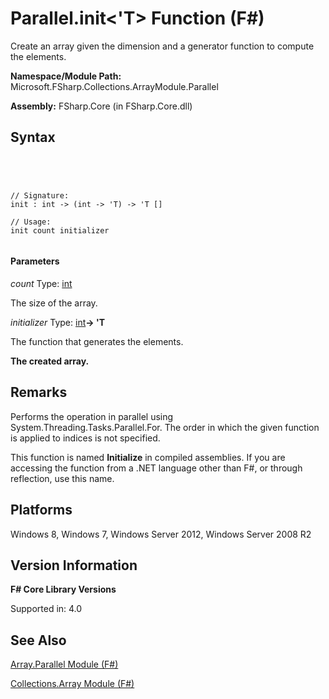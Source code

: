 # Parallel.init<'T> Function (F#)

Create an array given the dimension and a generator function to compute the elements.

**Namespace/Module Path:** Microsoft.FSharp.Collections.ArrayModule.Parallel

**Assembly:** FSharp.Core (in FSharp.Core.dll)


## Syntax



```




// Signature:
init : int -> (int -> 'T) -> 'T []

// Usage:
init count initializer


```





#### Parameters
*count*
Type: [int](http://msdn.microsoft.com/en-us/library/025d5455-3622-4ea5-9573-3ecbd4ee1375)


The size of the array.


*initializer*
Type: [int](http://msdn.microsoft.com/en-us/library/025d5455-3622-4ea5-9573-3ecbd4ee1375)**-&gt; 'T**


The function that generates the elements.



**The created array.**
## Remarks
Performs the operation in parallel using System.Threading.Tasks.Parallel.For. The order in which the given function is applied to indices is not specified.

This function is named **Initialize** in compiled assemblies. If you are accessing the function from a .NET language other than F#, or through reflection, use this name.


## Platforms
Windows 8, Windows 7, Windows Server 2012, Windows Server 2008 R2


## Version Information
**F# Core Library Versions**

Supported in: 4.0


## See Also
[Array.Parallel Module &#40;F&#35;&#41;](Array.Parallel-Module-%5BFSharp%5D.md)

[Collections.Array Module &#40;F&#35;&#41;](Collections.Array-Module-%5BFSharp%5D.md)

